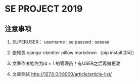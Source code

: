 # SE PROJECT 2019

## 注意事项

1. SUPERUSER：
username : se
passwd : sesese

2. 依赖包
 django-ckeditor
pillow
markdown
（pip install 即可）

3. 文章作者始终为id = 1 的管理员！有USER之后再做更改

4. 文章测试 http://127.0.0.1:8000/article/article-list/